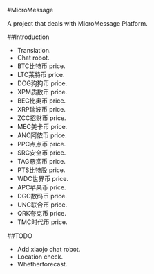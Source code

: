 #MicroMessage

A project that deals with MicroMessage Platform.  

##Introduction

* Translation.  
* Chat robot.  
* BTC比特币 price.  
* LTC莱特币 price.  
* DOG狗狗币 price.  
* XPM质数币 price.  
* BEC比奥币 price.  
* XRP瑞波币 price.  
* ZCC招财币 price.  
* MEC美卡币 price.  
* ANC阿侬币 price.  
* PPC点点币 price.  
* SRC安全币 price.  
* TAG悬赏币 price.  
* PTS比特股 price.  
* WDC世界币 price.  
* APC苹果币 price.  
* DGC数码币 price.  
* UNC联合币 price.  
* QRK夸克币 price.  
* TMC时代币 price.

##TODO

* Add xiaojo chat robot.  
* Location check.  
* Whetherforecast.
